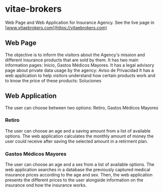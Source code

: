 # vitae-brokers
Web Page and Web Application for Insurance Agency.
See the live page in [www.vitaebrokers.com](https://vitaebrokers.com)

## Web Page
The objective is to inform the visitors about the Agency's mission and different insurance products that are sold by them.
It has two main information pages: Inicio, Gastos Médicos Mayores.
It has a legal advisory page about private data usage by the agency: Aviso de Privacidad
It has a web application to help visitors understand how certain products work and to know the price of these products: Soluciones

## Web Application
The user can choose between two options: Retiro, Gastos Médicos Mayores

### Retiro
The user can choose an age and a saving amount from a list of available options. The web application calculates the monthly amount of money the user could receive after saving the selected amount in a retirment plan.

### Gastos Médicos Mayores
The user can choose an age and a sex from a list of available options. The web application searches in a database the previously captured medical insurance prices according to the age and sex. Then, the web application presents the different prices to the user alongside information on the insurance ond how the insurance works.
